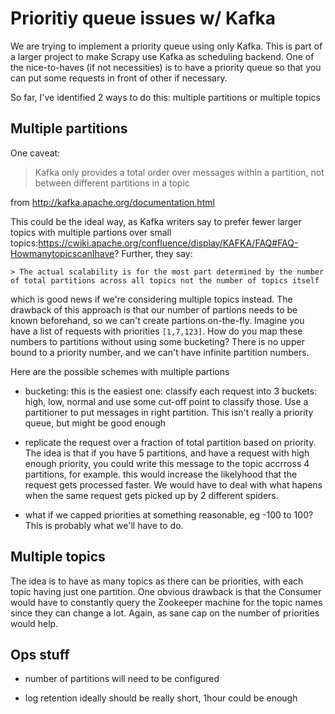 Prioritiy queue issues w/ Kafka
=================================

We are trying to implement a priority queue using only Kafka. This is part of a larger project to make Scrapy use Kafka as scheduling backend. One of the nice-to-haves (if not necessities) is to have a priority queue so that you can put some requests in front of other if necessary.

So far, I've identified 2 ways to do this: multiple partitions or multiple topics

Multiple partitions
--------------------

One caveat: 
   > Kafka only provides a total order over messages within a partition, not between different partitions in a topic
   
from http://kafka.apache.org/documentation.html


This could be the ideal way, as Kafka writers say to prefer fewer larger topics with multiple partions over small topics:https://cwiki.apache.org/confluence/display/KAFKA/FAQ#FAQ-HowmanytopicscanIhave? Further, they say:

    > The actual scalability is for the most part determined by the number of total partitions across all topics not the number of topics itself 
    
which is good news if we're considering multiple topics instead. The drawback of this approach is that our number of partions needs to be known beforehand, so we can't create partions on-the-fly. Imagine you have a list of requests with priorities `[1,7,123]`. How do you map these numbers to partitions without using some bucketing? There is no upper bound to a priority number, and we can't have infinite partition numbers.

Here are the possible schemes with multiple partions

- bucketing: this is the easiest one: classify each request into 3 buckets: high, low, normal and use some cut-off point to classify those. Use a partitioner to put messages in right partition. This isn't really a priority queue, but might be good enough

- replicate the request over a fraction of total partition based on priority. The idea is that if you have 5 partitions, and have a request with high enough priority, you could write this message to the topic accrross 4 partitions, for example. this would increase the likelyhood that the request gets processed faster. We would have to deal with what hapens when the same request gets picked up by 2 different spiders. 


- what if we capped priorities at something reasonable, eg -100 to 100?  This is probably what we'll have to do.

Multiple topics
-----------------

The idea is to have as many topics as there can be priorities, with each topic having just one partition. One obvious drawback is that the Consumer would have to constantly query the Zookeeper machine for the topic names since they can change a lot. Again, as sane cap on the number of priorities would help.

Ops stuff
----------

- number of partitions will need to be configured

- log retention ideally should be really short, 1hour could be enough




